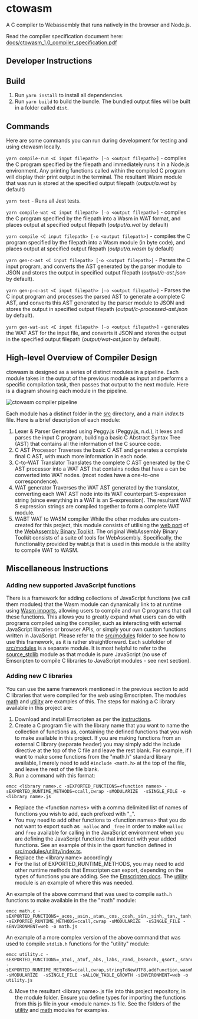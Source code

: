 # ctowasm

A C compiler to Webassembly that runs natively in the browser and Node.js.

Read the compiler specification document here: [docs/ctowasm_1.0_compiler_specification.pdf](docs/ctowasm_1.0_compiler_specification.pdf)

## Developer Instructions

## Build

1. Run `yarn install` to install all dependencies.
2. Run `yarn build` to build the bundle. The bundled output files will be built in a folder called `dist`.

## Commands

Here are some commands you can run during development for testing and using ctowasm locally.

`yarn compile-run <C input filepath> [-o <output filepath>]` - compiles the C program specified by the filepath and immediately runs it in a Node.js environment. Any printing functions called within the compiled C program will display their print output in the terminal. The resultant Wasm module that was run is stored at the specified output filepath (_output/a.wat_ by default)

`yarn test` - Runs all Jest tests.

`yarn compile-wat <C input filepath> [-o <output filepath>]` - compiles the C program specified by the filepath into a Wasm in WAT format, and places output at specified output filepath (_output/a.wat_ by default)

`yarn compile <C input filepath> [-o <output filepath>]` - compiles the C program specified by the filepath into a Wasm module (in byte code), and places output at specified output filepath (_output/a.wasm_ by default)

`yarn gen-c-ast <C input filepath> [-o <output filepath>]` - Parses the C input program, and converts the AST generated by the parser module to JSON and stores the output in specified output filepath (_output/c-ast.json_ by default).

`yarn gen-p-c-ast <C input filepath> [-o <output filepath>]` - Parses the C input program and processes the parsed AST to generate a complete C AST, and converts this AST generated by the parser module to JSON and stores the output in specified output filepath (_output/c-processed-ast.json_ by default).

`yarn gen-wat-ast <C input filepath> [-o <output filepath>]` - generates the WAT AST for the input file, and converts it JSON and stores the output in the specified output filepath (_output/wat-ast.json_ by default).

## High-level Overview of Compiler Design

ctowasm is designed as a series of distinct modules in a pipeline. Each module takes in the output of the previous module as input and performs a specific compilation task, then passes that output to the next module. Here is a diagram showing each module in the pipeline.

![ctowasm compiler pipeline](docs/assets/fyp_compiler_pipeline.png)

Each module has a distinct folder in the [src](/src) directory, and a main _index.ts_ file.
Here is a brief description of each module:

1. Lexer & Parser
   Generated using Peggy.js (Peggy.js, n.d.), it lexes and parses the input C program, building a basic C Abstract Syntax Tree (AST) that contains all the information of the C source code.
2. C AST Processor
   Traverses the basic C AST and generates a complete final C AST, with much more information in each node.
3. C-to-WAT Translator
   Translates the complete C AST generated by the C AST processor into a WAT AST that contains nodes that have a can be converted into WAT nodes. (most nodes have a one-to-one correspondence).
4. WAT generator
   Traverses the WAT AST generated by the translator, converting each WAT AST node into its WAT counterpart S-expression string (since everything in a WAT is an S-expression). The resultant WAT S expression strings are compiled together to form a complete WAT module.
5. WABT WAT to WASM compiler
   While the other modules are custom-created for this project, this module consists of utilising the [web port](https://github.com/AssemblyScript/wabt.js/) of the [WebAssembly Binary Toolkit](https://github.com/WebAssembly/wabt). The original WebAssembly Binary Toolkit consists of a suite of tools for WebAssembly. Specifically, the functionality provided by wabt.js that is used in this module is the ability to compile WAT to WASM.

## Miscellaneous Instructions

### Adding new supported JavaScript functions

There is a framework for adding collections of JavaScript functions (we call them modules) that the Wasm module can dynamically link to at runtime using [Wasm imports](https://webassembly.org/getting-started/js-api/), allowing users to compile and run C programs that call these functions. This allows you to greatly expand what users can do with programs compiled using the compiler, such as interacting with external JavaScript libraries or browser APIs, or simply your own custom functions written in JavaScript. Please refer to the [src/modules](src/modules) folder to see how to use this framework, as it is rather straightforward. Each subfolder of [src/modules](src/modules) is a separate module. It is most helpful to refer to the [source_stdlib](src/modules/source_stdlib) module as that module is pure JavaScript (no use of Emscripten to compile C libraries to JavaScript modules - see next section).

### Adding new C libraries

You can use the same framework mentioned in the previous section to add C libraries that were compiled for the web using Emscripten. The modules [math](src/modules/math) and [utility](src/modules/utility) are examples of this. The steps for making a C library available in this project are:

1. Download and install Emscripten as per the [instructions](https://emscripten.org/docs/getting_started/downloads.html).
2. Create a C program file with the library name that you want to name the collection of functions as, containing the defined functions that you wish to make available in this project. If you are making functions from an external C library (separate header) you may simply add the include directive at the top of the C file and leave the rest blank. For example, if I want to make some functions from the "math.h" standard library available, I merely need to add `#include <math.h>` at the top of the file, and leave the rest of the file blank.
3. Run a command with this format:

```
emcc <library name>.c -sEXPORTED_FUNCTIONS=<function names> -sEXPORTED_RUNTIME_METHODS=ccall,cwrap -sMODULARIZE  -sSINGLE_FILE -o <library name>.js
```

- Replace the \<function names> with a comma delimited list of names of functions you wish to add, each prefixed with "\_".
- You may need to add other functions to \<function names> that you do not want to export such as `_malloc` and `_free` in order to make `malloc` and `free` available for calling in the JavaScript environment when you are defining the JavaScript functions that interact with your added functions. See an example of this in the qsort function defined in [src/modules/utility/index.ts](src/modules/utility/index.ts).
- Replace the \<library name> accordingly
- For the list of EXPORTED_RUNTIME_METHODS, you may need to add other runtime methods that Emscripten can export, depending on the types of functions you are adding. See the [Emscripten docs](https://emscripten.org/docs/porting/connecting_cpp_and_javascript/Interacting-with-code.html). The [utility](src/modules/utility) module is an example of where this was needed.

An example of the above command that was used to compile `math.h` functions to make available in the the "math" module:

```
emcc math.c -sEXPORTED_FUNCTIONS=_acos,_asin,_atan,_cos,_cosh,_sin,_sinh,_tan,_tanh,_exp,_log,_log10,_pow,_sqrt,_ceil,_floor -sEXPORTED_RUNTIME_METHODS=ccall,cwrap -sMODULARIZE  -sSINGLE_FILE -sENVIRONMENT=web -o math.js
```

An example of a more complex version of the above command that was used to compile `stdlib.h` functions for the "utility" module:

```
emcc utility.c -sEXPORTED_FUNCTIONS=_atoi,_atof,_abs,_labs,_rand,_bsearch,_qsort,_srand,_free,_malloc -sEXPORTED_RUNTIME_METHODS=ccall,cwrap,stringToNewUTF8,addFunction,wasmMemory -sMODULARIZE  -sSINGLE_FILE -sALLOW_TABLE_GROWTH -sENVIRONMENT=web -o utility.js
```

4. Move the resultant \<library name>.js file into this project repository, in the module folder. Ensure you define types for importing the functions from this js file in your \<module name>.ts file. See the folders of the [utility](src/modules/utility) and [math](src/modules/math) modules for examples.
